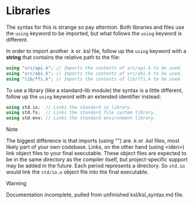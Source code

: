 # Libraries

The syntax for this is strange so pay attention. Both libraries and
files use the `using` keyword to be imported, but what follows the
`using` keyword is different.

In order to import another .k or .ksl file, follow up the `using`
keyword with a **string** that contains the relative path to the file:
```cpp
using "src/api.k"; // Imports the contents of src/api.k to be used.
using "src/abi.k"; // Imports the contents of src/abi.k to be used.
using "lib/ffi.k"; // Imports the contents of lib/ffi.k to be used.
```

To use a library (like a standard-lib module) the syntax is a
little different, follow up the `using` keyword with an extended
identifier instead:
```cpp
using std.io;  // Links the standard io library.
using std.fs;  // Links the standard file system library.
using std.env; // Links the standard environment library.
```

> [!NOTE]
> The biggest difference is that imports (using "") are .k or .ksl files, most likely part of your own codebase. Links, on the other hand (using &lt;iden&gt;) link object files to your final executable. These object files are expected to be in the same directory as the compiler itself, but project-specific support may be added in the future. Each period represents a directory. So `std.io` would link the `std/io.o` object file into the final executable.

> [!WARNING]
> Documentation incomplete, pulled from unfinished ksl/ksl_syntax.md file.

